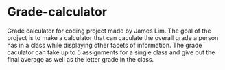 # Grade-calculator
Grade calculator for coding project made by James Lim.
The goal of the project is to make a calculator that can caculate the overall grade a person has in a class while displaying other facets of information. 
The grade caculator can take up to 5 assignments for a single class and give out the final average as well as the letter grade in the class.
